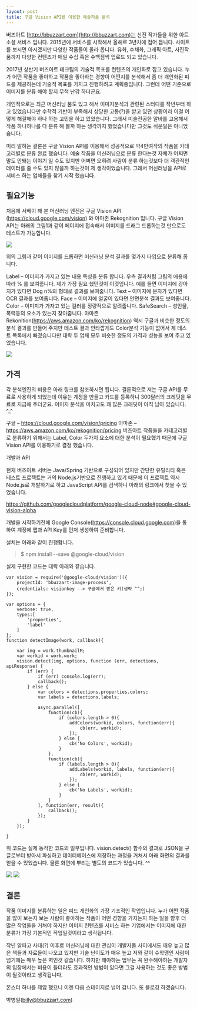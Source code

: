 ```yaml
---
layout: post
title: 구글 Vision API를 이용한 예술작품 분석
---
```

버즈아트 [http://bbuzzart.com](http://bbuzzart.com)는 신진 작가들을 위한 아트 소셜 서비스 입니다. 2015년에 서비스를 시작해서 올해로 3년차에 접어 듭니다. 사이트를 보시면 아시겠지만 다양한 작품들이 올라 옵니다. 유화, 수채화, 그래픽 아트, 사진작품까지 다양한 컨텐츠가 매일 수십 혹은 수백점씩 업로드 되고 있습니다.

2017년 상반기 버즈아트 테크팀의 기술적 목표를 컨텐츠의 개인화로 잡고 있습니다. 누가 어떤 작품을 좋아하고 작품을 좋아하는 경향이 어떤지를 분석해서 좀 더 개인화된 피드를 제공하는데 기술적 목표를 가지고 진행하려고 계획중입니다. 그런데 어떤 기준으로 이미지를 분류 해야 할지 무척 난감 하더군요.

개인적으로는 최근 머신러닝 붐도 있고 해서 이미지분석과 관련된 스터디를 작년부터 하고 있었습니다만 수학적 기반이 부족해서 상당한 고통(?)을 받고 있던 상황이라 이걸 어떻게 해결해야 하나 하는 고민을 하고 있었습니다. 그래서 미술전공한 알바를 고용해서 작품 하나하나를 다 분류 해 볼까 하는 생각까지 했었습니다만 그것도 쉬운일은 아니었습니다.

미리 말하는 결론은 구글 Vision API를 이용해서 성공적으로 약4만여작의 작품을 카테고리별로 분류 완료 했습니다. 예술 작품을 머신러닝으로 분류 한다는것 자체가 어쩌면 말도 안돼는 이야기 일 수도 있지만 어쩌면 오히려 사람이 분류 하는것보다 더 객관적인 데이터를 줄 수도 있지 않을까 하는것이 제 생각이었습니다. 그래서 머신러닝을 API로 서비스 하는 업체들을 찾기 시작 했습니다.

## 필요기능

처음에 서베이 해 본  머신러닝 엔진은 구글 Vision API (https://cloud.google.com/vision) 와 아마존 Rekognition 입니다. 구글 Vision API는 아래의 그림1과 같이 페이지에 접속해서 이미지를 드래그 드롭하는것 만으로도 테스트가 가능합니다.

![](https://bbbuzzart.github.io/images/vision-api-image-content-analysis-c2a0c2a0-google-cloud-platform-2017-01-06-14-03-56.png)

위의 그림과 같이 이미지를 드롭하면 머신러닝 분석 결과를 몇가지 타입으로 분류해 줍니다.

Label – 이미지가 가지고 있는 내용 특성을 분류 합니다. 우측 결과처럼 그림의 애용에 따라 % 를 보여줍니다. 제가 가장 필요 했던것이 이것입니다. 예를 들면 이미지에 강아지가 있다면 Dog n%의 형태로 결과를 보여줍니다.
Text – 이미지에 문자가 있다면 OCR 결과를 보여줍니다.
Face – 이미지에 얼굴이 있다면 안면분석 결과도 보여줍니다.
Color – 이미지가 가자고 있는 컬러를 정량적으로 알려줍니다.
SafeSearch – 성인물, 폭력등의 요소가 있는지 찾아줍니다.
아마존 Rekonition(https://aws.amazon.com/ko/rekognition) 역시 구글과 비슷한 정도의 분석 결과를 만들어 주지만 테스트 결과 안타깝게도 Color분석 기능이 없어서 제 테스트 목록에서 빠졌습니다만 대략 두 업체 모두 비슷한 정도의 가격과 성능을 보여 주고 있었습니다.

![](https://bbuzzart.github.io/images/amazon-rekognition-e28093-eb94a5-eb9faceb8b9d-eab8b0ebb098-ec9db4ebafb8eca780-ebb684ec849d-2017-01-06-14-17-26.png)

## 가격

각 분석엔진의 비용은 아래 링크를 참조하시면 됩니다. 결론적으로 저는 구글 API를 무료로 사용하게 되었는데 이유는 계정을 만들고 카드를 등록하니 300달러의 크레딧을 무료로 지급해 주더군요. 이미지 분석을 마치고도 꽤 많은 크래딧이 아직 남아 있습니다. ^_^

구글 – https://cloud.google.com/vision/pricing
아마존 – https://aws.amazon.com/ko/rekognition/pricing
버즈아트 작품들을 카테고리별로 분류하기 위해서는  Label, Color 두가지 요소에 대한 분석이 필요했기 때문에 구글 Vision API를 이용하기로 결정 했습니다.

개발과 API

현재 버즈아트 서버는 Java/Spring 기반으로 구성되어 있지만 간단한 유틸리티 혹은 테스트 프로젝트는 거의 Node.js기반으로 진행하고 있기 때문에 이 프로젝트 역시 Node.js로 개발하기로 하고 JavaScript API를 검색하니 아래의 링크에서 찾을 수 있었습니다.

https://github.com/googlecloudplatform/google-cloud-node#google-cloud-vision-alpha

개발을 시작하기전에 Google Console(https://console.cloud.google.com)을 통하여 계정에 앱과 API Key를 먼저 생성하여 준비합니다.

설치는 아래와 같이 진행합니다.

> $ npm install --save @google-cloud/vision

실제 구현한 코드는 대략 아래와 같습니다.

```
var vision = require('@google-cloud/vision')({
    projectId: 'bbuzzart-image-process',
    credentials: visionkey --> 구글에서 받은 키(생략 ^^;)
});

var options = {
    verbose: true,
    types:[
        'properties',
        'label'
    ]
};
function detectImage(work, callback){

    var img = work.thumbnailM;
    var workid = work.work;
    vision.detect(img, options, function (err, detections, apiResponse) {
        if (err) {
            if (err) console.log(err);
            callback();
        } else {
            var colors = detections.properties.colors;
            var labels = detections.labels;

            async.parallel([
                function(cb){
                    if (colors.length > 0){
                        addColors(workid, colors, function(err){
                            cb(err, workid);
                        });
                    } else {
                        cb('No Colors', workid);
                    }
                },
                function(cb){
                    if (labels.length > 0){
                        addLabels(workid, labels, function(err){
                            cb(err, workid);
                        });
                    } else {
                        cb('No Labels', workid);
                    }
                }
            ], function(err, result){
                callback();
            });
        }
    });

}
```
위 코드는 실제 동작한 코드의 일부입니다. vision.detect() 함수의 결과로 JSON을 구글로부터 받아서 파싱하고 데이터베이스에 저장하는 과정을 거쳐서 아래 화면의 결과를 얻을 수 있었습니다. 물론 화면에 뿌리는 별도의 코드가 있습니다. ^^

![](https://bbuzzart.github.io/images/bbuzzart-contents-manager-2017-01-06-17-50-091.png)
![](http://bbuzzart.github.io/images/bbuzzart-contents-manager-2017-01-06-18-04-01.png)

## 결론

작품 이미지를 분류하는 일은 피드 개인화의 가장 기초적인 작업입니다. 누가 어떤 작품을 많이 보는지 보는 사람이 좋아하는 작품이 어떤 경향을 가지는지 하는 일을 향후 더 많은 작업들을 거쳐야 하지만 이미지 컨텐츠를 서비스 하는 기업에서는 이미지에 대한 분류가 가장 기본적인 작업일것이라고 생각됩니다.

작년 알파고 사태(?) 이후로 머신러닝에 대한 관심이 개발자들 사이에서도 매우 높고 많은 책들과 자료들이 나오고 있지만 기술 난이도가 매우 높고 저와 같이 수학맹인 사람이 넘기에는 매우 높은 벽인것 같습니다. 하지만 해야하는 업무는 꼭 완수해야하는 개발자의 입장에서는 비용이 들더라도 효과적인 방법이 있다면 그걸 사용하는 것도 좋은 방법이 될것이라고 생각됩니다.

몬스터 하나를 제압 했으니 이젠 다음 스테이지로 넘어 갑니다. 또 블로깅 하겠습니다.

박병일(billy@bbuzzart.com)

